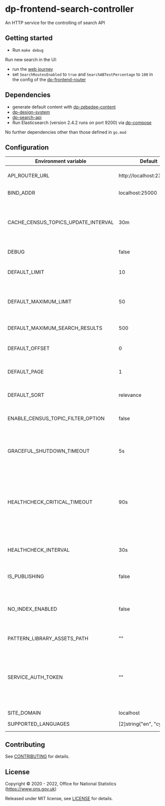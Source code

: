 # dp-frontend-search-controller

An HTTP service for the controlling of search API

## Getting started

* Run `make debug`

Run new search in the UI:
* run the [web journey](https://github.com/ONSdigital/dp/blob/main/guides/INSTALLING.md#web-journey)
* set `SearchRoutesEnabled` to `true` and `SearchABTestPercentage` to `100` in the config of the [dp-frontend-router](https://github.com/ONSdigital/dp-frontend-router)

## Dependencies
* generate default content with [dp-zebedee-content](https://github.com/ONSdigital/dp-zebedee-content#dp-zebedee-content)
* [dp-design-system](https://github.com/ONSdigital/dp-design-system)
* [dp-search-api](https://github.com/ONSdigital/dp-search-api)
* Run Elasticsearch (version 2.4.2 runs on port 9200) via [dp-compose](https://github.com/ONSdigital/dp-compose) 

No further dependencies other than those defined in `go.mod`

## Configuration

| Environment variable                   | Default                      | Description
| ---------------------------------      | ---------------------------- | --------------------------------------------------
| API_ROUTER_URL                         | http://localhost:23200/v1    | The URL of the [dp-api-router](https://github.com/ONSdigital/dp-api-router)
| BIND_ADDR                              | localhost:25000              | The host and port to bind to
| CACHE_CENSUS_TOPICS_UPDATE_INTERVAL    | 30m                          | The time interval to update cache for census topics (`time.Duration` format)
| DEBUG                                  | false                        | Enable debug mode
| DEFAULT_LIMIT                          | 10                           | The default limit of search results in a page
| DEFAULT_MAXIMUM_LIMIT                  | 50                           | The default maximum limit of search results in a page
| DEFAULT_MAXIMUM_SEARCH_RESULTS         | 500                          | The default maximum search results
| DEFAULT_OFFSET                         | 0                            | The default offset of search results
| DEFAULT_PAGE                           | 1                            | The default current page of search results
| DEFAULT_SORT                           | relevance                    | The default sort of search results
| ENABLE_CENSUS_TOPIC_FILTER_OPTION      | false                        | Enable filtering on various census topics
| GRACEFUL_SHUTDOWN_TIMEOUT              | 5s                           | The graceful shutdown timeout in seconds (`time.Duration` format)
| HEALTHCHECK_CRITICAL_TIMEOUT           | 90s                          | Time to wait until an unhealthy dependent propagates its state to make this app unhealthy (`time.Duration` format)
| HEALTHCHECK_INTERVAL                   | 30s                          | Time between self-healthchecks (`time.Duration` format)
| IS_PUBLISHING                          | false                        | Mode in which service is running
| NO_INDEX_ENABLED                       | false                        | If true then prevents most search engine web crawlers from indexing the search pages
| PATTERN_LIBRARY_ASSETS_PATH            | ""                           | Pattern library location
| SERVICE_AUTH_TOKEN                     | ""                           | This is required to identify the controller when it calls the topic API via the API router in publishing mode
| SITE_DOMAIN                            | localhost                    |
| SUPPORTED_LANGUAGES                    | [2]string{"en", "cy"}        | Supported languages

## Contributing

See [CONTRIBUTING](CONTRIBUTING.md) for details.

## License

Copyright © 2020 - 2022, Office for National Statistics (https://www.ons.gov.uk)

Released under MIT license, see [LICENSE](LICENSE.md) for details.